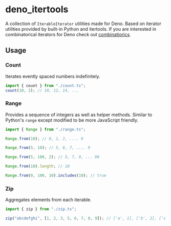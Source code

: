# deno_itertools

A collection of `IterableIterator` utilities made for Deno. Based on iterator
utilities provided by built-in Python and itertools. If you are interested in
combinatorical iterators for Deno check out
[combinatiorics](https://deno.land/x/combinatorics).

## Usage

### Count

Iterates evently spaced numbers indefinitely.

```ts
import { count } from "./count.ts";
count(10, 2); // 10, 12, 14, ...
```

### Range

Provides a sequence of integers as well as helper methods. Similar to Python's
`range` except modified to be more JavaScript friendly.

```ts
import { Range } from "./range.ts";

Range.from(10); // 0, 1, 2, .... 9

Range.from(5, 10); // 5, 6, 7, .... 9

Range.from(5, 100, 2); // 5, 7, 9, ... 98

Range.from(10).length; // 10

Range.from(0, 100, 10).includes(10); // true
```

### Zip

Aggregates elements from each iterable.

```ts
import { zip } from "./zip.ts";

zip("abcdefghi", [1, 2, 3, 5, 6, 7, 8, 9]); // ['a', 1], ['b', 2], ['c', 3], ..., ['i', 9]
```
